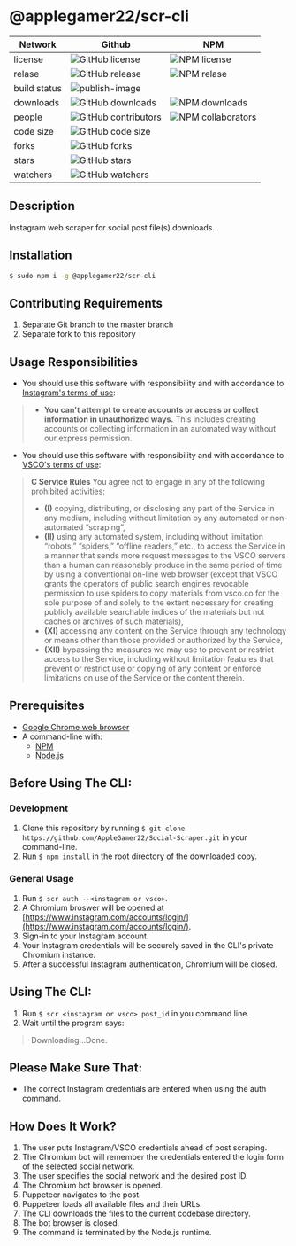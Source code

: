 # @applegamer22/scr-cli
|Network|Github|NPM|
|-|-|-|
|license|![GitHub license](https://img.shields.io/github/license/AppleGamer22/scr-cli?logo=github)|![NPM license](https://img.shields.io/npm/l/@applegamer22/scr-cli?logo=npm)|
|relase|![GitHub release](https://img.shields.io/github/v/release/AppleGamer22/scr-cli?logo=Github)|![NPM relase](https://img.shields.io/npm/v/@applegamer22/scr-cli?label=release&logo=npm)|
|build status|![publish-image](https://github.com/AppleGamer22/scr-cli/workflows/publish-package/badge.svg)||
|downloads|![GitHub downloads](https://img.shields.io/github/downloads/AppleGamer22/scr-cli/total?&logo=github)|![NPM downloads](https://img.shields.io/npm/dt/@applegamer22/scr-cli?&logo=npm)|
|people|![GitHub contributors](https://img.shields.io/github/contributors/AppleGamer22/scr-cli?logo=github)|![NPM collaborators](https://img.shields.io/npm/collaborators/@applegamer22/scr-cli?label=collaborators&logo=npm)|
|code size|![GitHub code size](https://img.shields.io/github/languages/code-size/AppleGamer22/scr-cli?logo=GitHub)|
|forks|![GitHub forks](https://img.shields.io/github/forks/AppleGamer22/scr-cli?logo=github)|
|stars|![GitHub stars](https://img.shields.io/github/stars/AppleGamer22/scr-cli?logo=github)|
|watchers|![GitHub watchers](https://img.shields.io/github/watchers/AppleGamer22/scr-cli?logo=github)|
## Description
Instagram web scraper for social post file(s) downloads.
## Installation
```bash
$ sudo npm i -g @applegamer22/scr-cli
```
## Contributing Requirements
1. Separate Git branch to the master branch
2. Separate fork to this repository
## Usage Responsibilities
* You should use this software with responsibility and with accordance to [Instagram's terms of use](https://help.instagram.com/581066165581870):
> * **You can't attempt to create accounts or access or collect information in unauthorized ways.**
> This includes creating accounts or collecting information in an automated way without our express permission.
* You should use this software with responsibility and with accordance to [VSCO's terms of use](https://vsco.co/about/terms_of_use):
> **C Service Rules**
> You agree not to engage in any of the following prohibited activities:
> * **(I)** copying, distributing, or disclosing any part of the Service in any medium, including without limitation by any automated or non-automated “scraping”,
> * **(II)** using any automated system, including without limitation “robots,” “spiders,” “offline readers,” etc., to access the Service in a manner that sends more request messages to the VSCO servers than a human can reasonably produce in the same period of time by using a conventional on-line web browser (except that VSCO grants the operators of public search engines revocable permission to use spiders to copy materials from vsco.co for the sole purpose of and solely to the extent necessary for creating publicly available searchable indices of the materials but not caches or archives of such materials),
> * **(XI)** accessing any content on the Service through any technology or means other than those provided or authorized by the Service,
> * **(XII)** bypassing the measures we may use to prevent or restrict access to the Service, including without limitation features that prevent or restrict use or copying of any content or enforce limitations on use of the Service or the content therein.
## Prerequisites
* [Google Chrome web browser](https://www.google.com/chrome/)
* A command-line with:
  * [NPM](https://npmjs.com)
  * [Node.js](https://nodejs.org/)
## Before Using The CLI:
### Development
1. Clone this repository by running `$ git clone https://github.com/AppleGamer22/Social-Scraper.git` in your command-line.
2. Run `$ npm install` in the root directory of the downloaded copy.
### General Usage
1. Run `$ scr auth --<instagram or vsco>`.
2. A Chromium broswer will be opened at [https://www.instagram.com/accounts/login/](https://www.instagram.com/accounts/login/).
3. Sign-in to your Instagram account.
4. Your Instagram credentials will be securely saved in the CLI's private Chromium instance.
5. After a successful Instagram authentication, Chromium will be closed.
## Using The CLI:
1. Run `$ scr <instagram or vsco> post_id` in you command line.
2. Wait until the program says:
> Downloading...Done.
## Please Make Sure That:
* The correct Instagram credentials are entered when using the auth command.
## How Does It Work?
1. The user puts Instagram/VSCO credentials ahead of post scraping.
2. The Chromium bot will remember the credentials entered the login form of the selected social network.
3. The user specifies the social network and the desired post ID.
4. The Chromium bot browser is opened.
5. Puppeteer navigates to the post.
6. Puppeteer loads all available files and their URLs.
7. The CLI downloads the files to the current codebase directory.
8. The bot browser is closed.
9. The command is terminated by the Node.js runtime.

